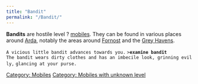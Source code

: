 ```yaml
---
title: "Bandit"
permalink: "/Bandit/"
---
```


**Bandits** are hostile level ? [mobiles](mobile "wikilink"). They can
be found in various places around [Arda](Arda "wikilink"), notably the
areas around [Fornost](Fornost "wikilink") and the [Grey
Havens](Grey_Havens "wikilink").

`A vicious little bandit advances towards you.`
`>`**`examine bandit`**
`The bandit wears dirty clothes and has an imbecile look, grinning evilly,`
`glancing at your purse.`

[Category: Mobiles](Category:_Mobiles "wikilink") [Category: Mobiles
with unknown level](Category:_Mobiles_with_unknown_level "wikilink")